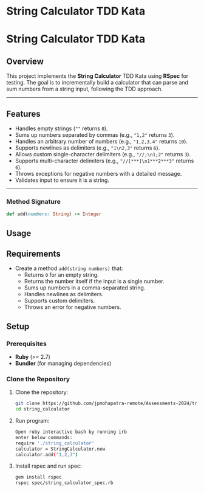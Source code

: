 # String Calculator TDD Kata
# String Calculator TDD Kata

## Overview

This project implements the **String Calculator** TDD Kata using **RSpec** for testing. The goal is to incrementally build a calculator that can parse and sum numbers from a string input, following the TDD approach.

---

## Features

- Handles empty strings (`""` returns `0`).
- Sums up numbers separated by commas (e.g., `"1,2"` returns `3`).
- Handles an arbitrary number of numbers (e.g., `"1,2,3,4"` returns `10`).
- Supports newlines as delimiters (e.g., `"1\n2,3"` returns `6`).
- Allows custom single-character delimiters (e.g., `"//;\n1;2"` returns `3`).
- Supports multi-character delimiters (e.g., `"//[***]\n1***2***3"` returns `6`).
- Throws exceptions for negative numbers with a detailed message.
- Validates input to ensure it is a string.

---

### **Method Signature**

```ruby
def add(numbers: String) -> Integer
```

## Usage

## Requirements

- Create a method `add(string numbers)` that:
  - Returns `0` for an empty string.
  - Returns the number itself if the input is a single number.
  - Sums up numbers in a comma-separated string.
  - Handles newlines as delimiters.
  - Supports custom delimiters.
  - Throws an error for negative numbers.

## Setup

### Prerequisites

- **Ruby** (>= 2.7)
- **Bundler** (for managing dependencies)

### Clone the Repository

1. Clone the repository:
   ```bash
   git clone https://github.com/jpmohapatra-remote/Assessments-2024/tree/52cdc68ec78f4a5b24130b1abd11550501d3e606/incubyte-string-calculator
   cd string_calculator

2. Run program:
   ```bash
   Open ruby interactive bash by running irb
   enter below commands:
   require './string_calculator'
   calculator = StringCalculator.new
   calculator.add("1,2,3")

3. Install rspec and run spec:
   ```bash
   gem install rspec
   rspec spec/string_calculator_spec.rb
